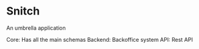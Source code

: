 # Snitch

An umbrella application

Core: Has all the main schemas
Backend: Backoffice system
API: Rest API
